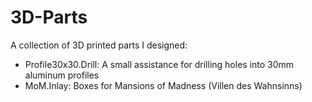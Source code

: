 # 3D-Parts

A collection of 3D printed parts I designed:

- Profile30x30.Drill: A small assistance for drilling holes into 30mm aluminum profiles
- MoM.Inlay: Boxes for Mansions of Madness (Villen des Wahnsinns)

